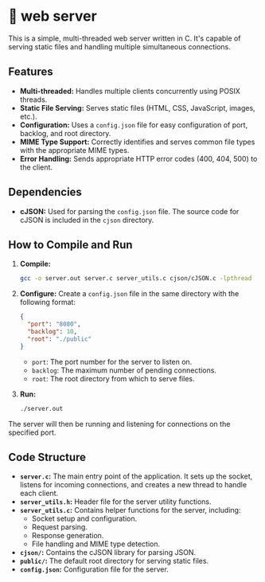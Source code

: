 # 🍿 web server

This is a simple, multi-threaded web server written in C. It's capable of serving static files and handling multiple simultaneous connections.

## Features

- **Multi-threaded:** Handles multiple clients concurrently using POSIX threads.
- **Static File Serving:** Serves static files (HTML, CSS, JavaScript, images, etc.).
- **Configuration:** Uses a `config.json` file for easy configuration of port, backlog, and root directory.
- **MIME Type Support:**  Correctly identifies and serves common file types with the appropriate MIME types.
- **Error Handling:**  Sends appropriate HTTP error codes (400, 404, 500) to the client.

## Dependencies

- **cJSON:** Used for parsing the `config.json` file. The source code for cJSON is included in the `cjson` directory.

## How to Compile and Run

1.  **Compile:**
    ```bash
    gcc -o server.out server.c server_utils.c cjson/cJSON.c -lpthread
    ```

2.  **Configure:**
    Create a `config.json` file in the same directory with the following format:
    ```json
    {
      "port": "8080",
      "backlog": 10,
      "root": "./public"
    }
    ```
    - `port`: The port number for the server to listen on.
    - `backlog`: The maximum number of pending connections.
    - `root`: The root directory from which to serve files.

3.  **Run:**
    ```bash
    ./server.out
    ```

The server will then be running and listening for connections on the specified port.

## Code Structure

- **`server.c`:** The main entry point of the application. It sets up the socket, listens for incoming connections, and creates a new thread to handle each client.
- **`server_utils.h`:** Header file for the server utility functions.
- **`server_utils.c`:** Contains helper functions for the server, including:
    - Socket setup and configuration.
    - Request parsing.
    - Response generation.
    - File handling and MIME type detection.
- **`cjson/`:** Contains the cJSON library for parsing JSON.
- **`public/`:**  The default root directory for serving static files.
- **`config.json`:** Configuration file for the server.
